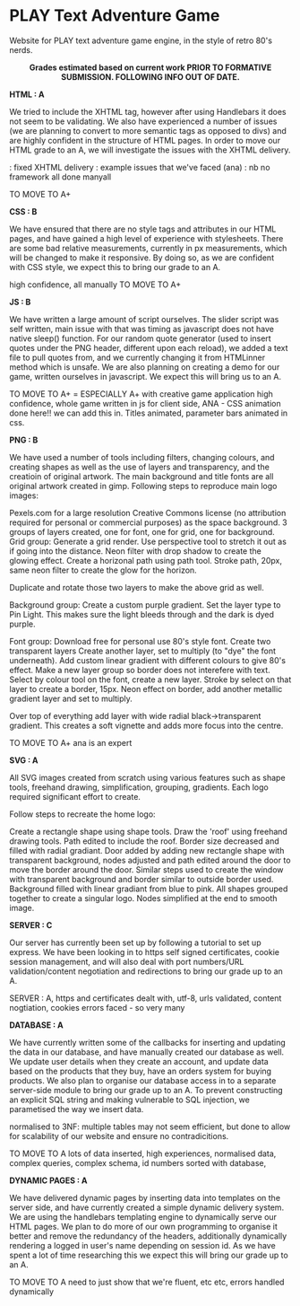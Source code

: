 # PLAY Text Adventure Game

Website for PLAY text adventure game engine, in the style of retro 80's nerds.

<center><b> Grades estimated based on current work PRIOR TO FORMATIVE SUBMISSION. FOLLOWING INFO OUT OF DATE. </center></b>

<b> HTML : A </b>

We tried to include the XHTML tag, however after using Handlebars it does not seem to be validating. We also have experienced a number of issues (we are planning to convert to more semantic tags as opposed to divs) and are highly confident in the structure of HTML pages. 
     In order to move our HTML grade to an A, we will investigate the issues with the XHTML delivery. 
     
 : fixed XHTML delivery 
 : example issues that we've faced (ana)
 : nb no framework all done manyall
 
 TO MOVE TO A+

<b> CSS : B </b> 

We have ensured that there are no style tags and attributes in our HTML pages, and have gained a high level of experience with stylesheets. There are some bad relative measurements, currently in px measurements, which will be changed to make it responsive.  By doing so, as we are confident with CSS style, we expect this to bring our grade to an A. 

high confidence, all manually
TO MOVE TO A+

<b> JS : B </b>

We have written a large amount of script ourselves. The slider script was self written, main issue with that was timing as javascript does not have native sleep() function. For our random quote generator (used to insert quotes under the PNG header, different upon each reload), we added a text file to pull quotes from, and we currently changing it from HTMLinner method which is unsafe. We are also planning on creating a demo for our game, written ourselves in javascript. We expect this will bring us to an A. 

TO MOVE TO A+ = ESPECIALLY A+ with creative game application 
high confidence, whole game written in js for client side, 
ANA - CSS animation done here!! we can add this in. Titles animated, parameter bars animated in css. 

<b> PNG : B </b>

We have used a number of tools including filters, changing colours, and creating shapes as well as the use of layers and transparency, and the creatioin of original artwork. The main background and title fonts are all original artwork created in gimp. Following steps to reproduce main logo images:

Pexels.com for a large resolution Creative Commons license (no attribution required for personal or commercial purposes) as the space background. 3 groups of layers created, one for font, one for grid, one for background.
Grid group:
Generate a grid render.
Use perspective tool to stretch it out as if going into the distance.
Neon filter with drop shadow to create the glowing effect.
Create a horizonal path using path tool. 
Stroke path, 20px, same neon filter to create the glow for the horizon.

Duplicate and rotate those two layers to make the above grid as well.

Background group:
Create a custom purple gradient.
Set the layer type to Pin Light.
This makes sure the light bleeds through and the dark is dyed purple.

Font group:
Download free for personal use 80's style font.
Create two transparent layers
Create another layer, set to multiply (to "dye" the font underneath).
Add custom linear gradient with different colours to give 80's effect.
Make a new layer group so border does not interefere with text.
Select by colour tool on the font, create a new layer.
Stroke by select on that layer to create a border, 15px.
Neon effect on border, add another metallic gradient layer and set to multiply.

Over top of everything add layer with wide radial black->transparent gradient.
This creates a soft vignette and adds more focus into the centre. 


TO MOVE TO A+ 
ana is an expert

<b> SVG : A </b>

All SVG images created from scratch using various features such as shape tools, freehand drawing, simplification, grouping, gradients. Each logo required significant effort to create. 

Follow steps to recreate the home logo: 

Create a rectangle shape using shape tools. Draw the 'roof' using freehand drawing tools. Path edited to include the roof. Border size decreased and filled with radial gradiant. Door added by adding new rectangle shape with transparent background, nodes adjusted and path edited around the door to move the border around the door. Similar steps used to create the window with transparent background and border similar to outside border used. Background filled with linear gradiant from blue to pink. All shapes grouped together to create a singular logo. Nodes simplified at the end to smooth image. 

<b> SERVER : C </b>

Our server has currently been set up by following a tutorial to set up express. We have been looking in to https self signed certificates, cookie session management, and will also deal with port numbers/URL validation/content negotiation and redirections to bring our grade up to an A. 


SERVER : A, https and certificates dealt with, utf-8, urls validated, content nogtiation, cookies
     errors faced - so very many

<b> DATABASE : A </b> 

We have currently written some of the callbacks for inserting and updating the data in our database, and have manually created our database as well. We update user details when they create an account, and update data based on the products that they buy, have an orders system for buying products. We also plan to organise our database access in to a separate server-side module to bring our grade up to an A. To prevent constructing an explicit SQL string and making vulnerable to SQL injection, we parametised the way we insert data.
     
normalised to 3NF: multiple tables may not seem efficient, but done to allow for scalability of our website and ensure  no contradicitions. 

TO MOVE TO A lots of data inserted, high experiences, normalised data, complex queries, complex schema, id numbers sorted with database, 

<b> DYNAMIC PAGES : A </b>

We have delivered dynamic pages by inserting data into templates on the server side, and have currently created a simple dynamic delivery system. We are using the handlebars templating engine to dynamically serve our HTML pages. We plan to do more of our own programming to organise it better and remove the redundancy of the headers, additionally dynamically rendering a logged in user's name depending on session id. As we have spent a lot of time researching this we expect this will bring our grade up to an A.

TO MOVE TO A need to just show that we're fluent, etc etc, errors handled dynamically  

